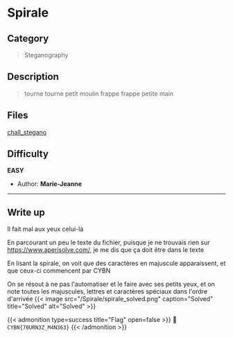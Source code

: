 # Spirale


## Category

> Steganography

## Description

> tourne tourne petit moulin frappe frappe petite main

## Files

[chall_stegano](/Spirale/chall_stegano.png)

## Difficulty

**EASY**

- Author: **Marie-Jeanne**
---

## Write up

Il fait mal aux yeux celui-là

En parcourant un peu le texte du fichier, puisque je ne trouvais rien sur https://www.aperisolve.com/, je me dis que ça doit être dans le texte

En lisant la spirale, on voit que des caractères en majuscule apparaissent, et que ceux-ci commencent par CYBN

On se résout à ne pas l'automatiser et le faire avec ses petits yeux, et on note toutes les majuscules, lettres et caractères spéciaux dans l'ordre d'arrivée
{{< image src="/Spirale/spirale_solved.png" caption="Solved" title="Solved" alt="Solved" >}}


{{< admonition type=success title="Flag" open=false >}}
:triangular_flag_on_post: `CYBN{70URN3Z_M4N363}`
{{< /admonition >}}

